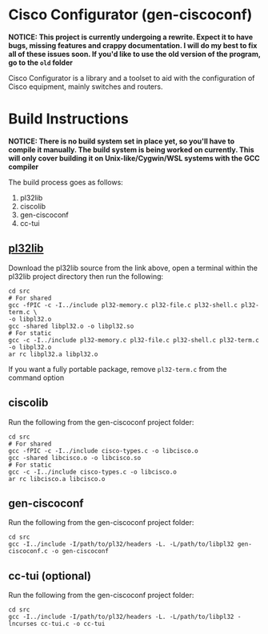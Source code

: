 # Cisco Configurator (gen-ciscoconf)

**NOTICE: This project is currently undergoing a rewrite. Expect it to have
bugs, missing features and crappy documentation. I will do my best to fix all
of these issues soon. If you'd like to use the old version of the program, go
to the `old` folder**

Cisco Configurator is a library and a toolset to aid with the configuration of
Cisco equipment, mainly switches and routers.

# Build Instructions

**NOTICE: There is no build system set in place yet, so you'll have to compile
it manually. The build system is being worked on currently. This will only cover
building it on Unix-like/Cygwin/WSL systems with the GCC compiler**

The build process goes as follows:

1. pl32lib
2. ciscolib
3. gen-ciscoconf
4. cc-tui

## [pl32lib](https://github.com/pocketlinux32/pl32lib)

Download the pl32lib source from the link above, open a terminal within the
pl32lib project directory then run the following:

```
cd src
# For shared
gcc -fPIC -c -I../include pl32-memory.c pl32-file.c pl32-shell.c pl32-term.c \
-o libpl32.o
gcc -shared libpl32.o -o libpl32.so
# For static
gcc -c -I../include pl32-memory.c pl32-file.c pl32-shell.c pl32-term.c -o libpl32.o
ar rc libpl32.a libpl32.o
```

If you want a fully portable package, remove `pl32-term.c` from the command
option

## ciscolib

Run the following from the gen-ciscoconf project folder:

```
cd src
# For shared
gcc -fPIC -c -I../include cisco-types.c -o libcisco.o
gcc -shared libcisco.o -o libcisco.so
# For static
gcc -c -I../include cisco-types.c -o libcisco.o
ar rc libcisco.a libcisco.o
```

## gen-ciscoconf

Run the following from the gen-ciscoconf project folder:

```
cd src
gcc -I../include -I/path/to/pl32/headers -L. -L/path/to/libpl32 gen-ciscoconf.c -o gen-ciscoconf
```

## cc-tui (optional)

Run the following from the gen-ciscoconf project folder:

```
cd src
gcc -I../include -I/path/to/pl32/headers -L. -L/path/to/libpl32 -lncurses cc-tui.c -o cc-tui
```